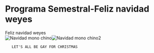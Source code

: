 # Programa Semestral-Feliz navidad weyes  
Feliz navidad weyes  
![Navidad mono chino](http://i0.kym-cdn.com/photos/images/original/001/197/498/426.png)![Navidad mono chino2](http://78.media.tumblr.com/b2d74da3f6798d3fbbaf033fd7364ed6/tumblr_ohky7iAnLe1s95q5oo1_1280.jpg)
                                           
       LET'S ALL BE GAY FOR CHRISTMAS      

